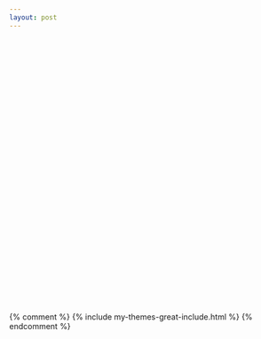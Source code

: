 ```yaml
---
layout: post
---
```


<center>
	<script src="https://fast.wistia.com/embed/medias/teomd820ez.jsonp" async></script><script src="https://fast.wistia.com/assets/external/E-v1.js" async></script><div class="wistia_embed wistia_async_teomd820ez" style="height:480px;width:720px">&nbsp;</div>
</center>

{% comment %}
{% include my-themes-great-include.html %}
{% endcomment %}
